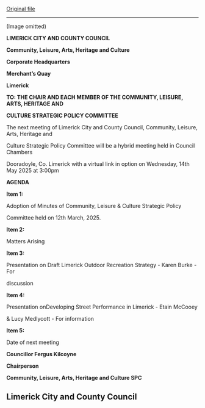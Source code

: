 [Original file](https://www.limerick.ie/sites/default/files/media/documents/2025-06/20250514-clahc-spc-agenda-2.pdf)

---
(Image omitted)

**LIMERICK CITY AND COUNTY COUNCIL**

**Community, Leisure, Arts, Heritage and Culture**

**Corporate Headquarters**

**Merchant’s Quay**

**Limerick**

**TO: THE CHAIR AND EACH MEMBER OF THE COMMUNITY, LEISURE, ARTS, HERITAGE AND**

**CULTURE STRATEGIC POLICY COMMITTEE**

The next meeting of Limerick City and County Council, Community, Leisure, Arts, Heritage and

Culture Strategic Policy Committee will be a hybrid meeting held in Council Chambers

Dooradoyle, Co. Limerick with a virtual link in option on Wednesday, 14th May 2025 at 3:00pm

**AGENDA**

**Item 1:**

Adoption of Minutes of Community, Leisure & Culture Strategic Policy

Committee held on 12th March, 2025.

**Item 2:**

Matters Arising

**Item 3:**

Presentation on Draft Limerick Outdoor Recreation Strategy - Karen Burke -For

discussion

**Item 4:**

Presentation onDeveloping Street Performance in Limerick - Etain McCooey

& Lucy Medlycott - For information

**Item 5:**

Date of next meeting

**Councillor Fergus Kilcoyne**

**Chairperson**

**Community, Leisure, Arts, Heritage and Culture SPC**

**Limerick City and County Council**
---
